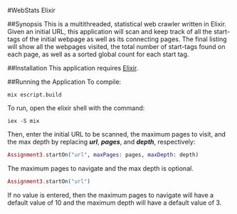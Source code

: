 #WebStats Elixir


##Synopsis
This is a multithreaded, statistical web crawler written in Elixir.
Given an initial URL, this application will scan and keep track of all the start-tags of the initial webpage as well as its connecting pages. The final listing will show all the webpages visited, the total number of start-tags found on each page, as well as a sorted global count for each start tag.


##Installation
This application requires [Elixir](http://elixir-lang.org/install.html).



##Running the Application
To compile:

```
mix escript.build
```

To run, open the elixir shell with the command:

```
iex -S mix
```

Then, enter the initial URL to be scanned, the maximum pages to visit, and the max depth by replacing **_url_**, **_pages_**, and **_depth_**, respectively:

```elixir
Assignment3.startOn("url", maxPages: pages, maxDepth: depth)
```

The maximum pages to navigate and the max depth is optional.

```elixir
Assignment3.startOn("url")
```

If no value is entered, then the maximum pages to navigate will have a default value of 10 and the maximum depth will have a default value of 3.
